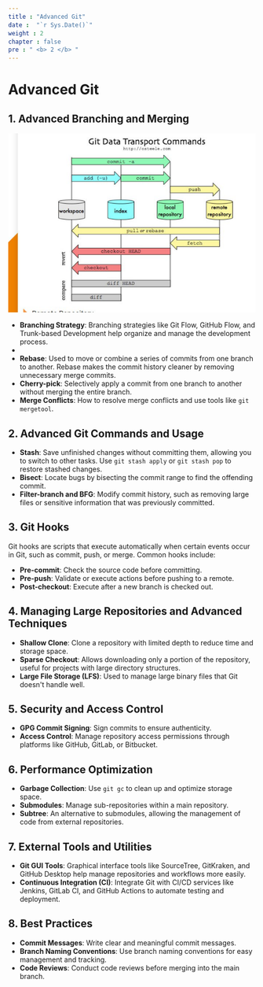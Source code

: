```yaml
---
title : "Advanced Git"
date :  "`r Sys.Date()`" 
weight : 2
chapter : false
pre : " <b> 2 </b> "
---
```


# Advanced Git

## 1. Advanced Branching and Merging
![img.png](img.png)

- **Branching Strategy**: Branching strategies like Git Flow, GitHub Flow, and Trunk-based Development help organize and manage the development process.
- 
- **Rebase**: Used to move or combine a series of commits from one branch to another. Rebase makes the commit history cleaner by removing unnecessary merge commits.
- **Cherry-pick**: Selectively apply a commit from one branch to another without merging the entire branch.
- **Merge Conflicts**: How to resolve merge conflicts and use tools like `git mergetool`.

## 2. Advanced Git Commands and Usage
- **Stash**: Save unfinished changes without committing them, allowing you to switch to other tasks. Use `git stash apply` or `git stash pop` to restore stashed changes.
- **Bisect**: Locate bugs by bisecting the commit range to find the offending commit.
- **Filter-branch and BFG**: Modify commit history, such as removing large files or sensitive information that was previously committed.

## 3. Git Hooks
Git hooks are scripts that execute automatically when certain events occur in Git, such as commit, push, or merge. Common hooks include:
- **Pre-commit**: Check the source code before committing.
- **Pre-push**: Validate or execute actions before pushing to a remote.
- **Post-checkout**: Execute after a new branch is checked out.

## 4. Managing Large Repositories and Advanced Techniques
- **Shallow Clone**: Clone a repository with limited depth to reduce time and storage space.
- **Sparse Checkout**: Allows downloading only a portion of the repository, useful for projects with large directory structures.
- **Large File Storage (LFS)**: Used to manage large binary files that Git doesn't handle well.

## 5. Security and Access Control
- **GPG Commit Signing**: Sign commits to ensure authenticity.
- **Access Control**: Manage repository access permissions through platforms like GitHub, GitLab, or Bitbucket.

## 6. Performance Optimization
- **Garbage Collection**: Use `git gc` to clean up and optimize storage space.
- **Submodules**: Manage sub-repositories within a main repository.
- **Subtree**: An alternative to submodules, allowing the management of code from external repositories.

## 7. External Tools and Utilities
- **Git GUI Tools**: Graphical interface tools like SourceTree, GitKraken, and GitHub Desktop help manage repositories and workflows more easily.
- **Continuous Integration (CI)**: Integrate Git with CI/CD services like Jenkins, GitLab CI, and GitHub Actions to automate testing and deployment.

## 8. Best Practices
- **Commit Messages**: Write clear and meaningful commit messages.
- **Branch Naming Conventions**: Use branch naming conventions for easy management and tracking.
- **Code Reviews**: Conduct code reviews before merging into the main branch.
